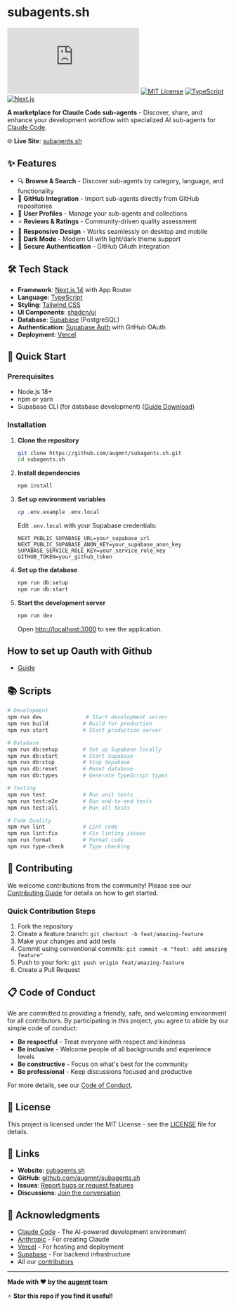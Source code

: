 # subagents.sh

[![GitHub stars](https://img.shields.io/github/stars/augmnt/subagents.sh?style=social)](https://github.com/augmnt/subagents.sh/stargazers)
[![MIT License](https://img.shields.io/badge/License-MIT-yellow.svg)](https://opensource.org/licenses/MIT)
[![TypeScript](https://img.shields.io/badge/TypeScript-007ACC?logo=typescript&logoColor=white)](https://typescriptlang.org)
[![Next.js](https://img.shields.io/badge/Next.js-000000?logo=next.js&logoColor=white)](https://nextjs.org)

**A marketplace for Claude Code sub-agents** - Discover, share, and enhance your development workflow with specialized AI sub-agents for [Claude Code](https://claude.ai/code).

🌐 **Live Site**: [subagents.sh](https://subagents.sh)

## ✨ Features

- 🔍 **Browse & Search** - Discover sub-agents by category, language, and functionality
- 🚀 **GitHub Integration** - Import sub-agents directly from GitHub repositories
- 👤 **User Profiles** - Manage your sub-agents and collections
- ⭐ **Reviews & Ratings** - Community-driven quality assessment
- 📱 **Responsive Design** - Works seamlessly on desktop and mobile
- 🌙 **Dark Mode** - Modern UI with light/dark theme support
- 🔐 **Secure Authentication** - GitHub OAuth integration

## 🛠️ Tech Stack

- **Framework**: [Next.js 14](https://nextjs.org) with App Router
- **Language**: [TypeScript](https://typescriptlang.org)
- **Styling**: [Tailwind CSS](https://tailwindcss.com)
- **UI Components**: [shadcn/ui](https://ui.shadcn.com)
- **Database**: [Supabase](https://supabase.com) (PostgreSQL)
- **Authentication**: [Supabase Auth](https://supabase.com/auth) with GitHub OAuth
- **Deployment**: [Vercel](https://vercel.com)

## 🚀 Quick Start

### Prerequisites

- Node.js 18+
- npm or yarn
- Supabase CLI (for database development) ([Guide Download](https://supabase.com/docs/guides/local-development/cli/getting-started?queryGroups=platform))

### Installation

1. **Clone the repository**
   ```bash
   git clone https://github.com/augmnt/subagents.sh.git
   cd subagents.sh
   ```

2. **Install dependencies**
   ```bash
   npm install
   ```

3. **Set up environment variables**
   ```bash
   cp .env.example .env.local
   ```
   
   Edit `.env.local` with your Supabase credentials:
   ```env
   NEXT_PUBLIC_SUPABASE_URL=your_supabase_url
   NEXT_PUBLIC_SUPABASE_ANON_KEY=your_supabase_anon_key
   SUPABASE_SERVICE_ROLE_KEY=your_service_role_key
   GITHUB_TOKEN=your_github_token
   ```

4. **Set up the database**
   ```bash
   npm run db:setup
   npm run db:start
   ```

5. **Start the development server**
   ```bash
   npm run dev
   ```

   Open [http://localhost:3000](http://localhost:3000) to see the application.


## How to set up Oauth with Github
- [Guide](https://supabase.com/docs/guides/auth/social-login/auth-github)

## 📚 Scripts

```bash
# Development
npm run dev              # Start development server
npm run build           # Build for production
npm run start           # Start production server

# Database
npm run db:setup        # Set up Supabase locally
npm run db:start        # Start Supabase
npm run db:stop         # Stop Supabase
npm run db:reset        # Reset database
npm run db:types        # Generate TypeScript types

# Testing
npm run test            # Run unit tests
npm run test:e2e        # Run end-to-end tests
npm run test:all        # Run all tests

# Code Quality
npm run lint            # Lint code
npm run lint:fix        # Fix linting issues
npm run format          # Format code
npm run type-check      # Type checking
```

## 🤝 Contributing

We welcome contributions from the community! Please see our [Contributing Guide](./CONTRIBUTING.md) for details on how to get started.

### Quick Contribution Steps

1. Fork the repository
2. Create a feature branch: `git checkout -b feat/amazing-feature`
3. Make your changes and add tests
4. Commit using conventional commits: `git commit -m "feat: add amazing feature"`
5. Push to your fork: `git push origin feat/amazing-feature`
6. Create a Pull Request

## 📋 Code of Conduct

We are committed to providing a friendly, safe, and welcoming environment for all contributors. By participating in this project, you agree to abide by our simple code of conduct:

- **Be respectful** - Treat everyone with respect and kindness
- **Be inclusive** - Welcome people of all backgrounds and experience levels  
- **Be constructive** - Focus on what's best for the community
- **Be professional** - Keep discussions focused and productive

For more details, see our [Code of Conduct](./CODE_OF_CONDUCT.md).

## 📄 License

This project is licensed under the MIT License - see the [LICENSE](./LICENSE) file for details.

## 🔗 Links

- **Website**: [subagents.sh](https://subagents.sh)
- **GitHub**: [github.com/augmnt/subagents.sh](https://github.com/augmnt/subagents.sh)
- **Issues**: [Report bugs or request features](https://github.com/augmnt/subagents.sh/issues)
- **Discussions**: [Join the conversation](https://github.com/augmnt/subagents.sh/discussions)

## 🙏 Acknowledgments

- [Claude Code](https://claude.ai/code) - The AI-powered development environment
- [Anthropic](https://anthropic.com) - For creating Claude
- [Vercel](https://vercel.com) - For hosting and deployment
- [Supabase](https://supabase.com) - For backend infrastructure
- All our [contributors](https://github.com/augmnt/subagents.sh/graphs/contributors)

---

**Made with ❤️ by the [augmnt](https://augmnt.sh) team**

⭐ **Star this repo if you find it useful!**